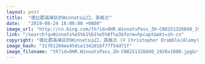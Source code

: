 ```yaml
---
layout: post
title:  "德比郡高峰区的Winnats山口，英格兰"
date:   "2019-08-24 16:00:00 +0800"
image_url: "http://cn.bing.com/th?id=OHR.WinnatsPass_ZH-CN8251326840_1920x1080.jpg&rf=LaDigue_1920x1080.jpg&pid=hp"
link: "/search?q=Winnats%e5%b1%b1%e5%8f%a3&form=hpcapt&mkt=zh-cn"
copyright: "德比郡高峰区的Winnats山口，英格兰 (© Christopher Drabble/Alamy)"
image_hash: "31761204ee45dce1342d16f77f54d71f"
image_filename: "th?id=OHR.WinnatsPass_ZH-CN8251326840_1920x1080.jpg&rf=LaDigue_1920x1080.jpg&pid=hp"
---
```

